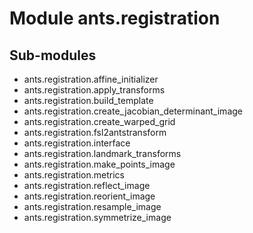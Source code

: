 Module ants.registration
========================

Sub-modules
-----------
* ants.registration.affine_initializer
* ants.registration.apply_transforms
* ants.registration.build_template
* ants.registration.create_jacobian_determinant_image
* ants.registration.create_warped_grid
* ants.registration.fsl2antstransform
* ants.registration.interface
* ants.registration.landmark_transforms
* ants.registration.make_points_image
* ants.registration.metrics
* ants.registration.reflect_image
* ants.registration.reorient_image
* ants.registration.resample_image
* ants.registration.symmetrize_image